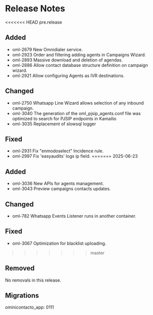 # Release Notes
<<<<<<< HEAD
pre.release

## Added
- oml-2679 New Omnidialer service.
- oml-2923 Order and filtering adding agents in Campaigns Wizard.
- oml-2893 Massive download and deletion of agendas.
- oml-2886 Allow contact database structure definition on campaign wizard.
- oml-2921 Allow configuring Agents as IVR destinations.

## Changed

- oml-2750 Whatsapp Line Wizard allows selection of any inbound campaign.
- oml-3040 The generation of the oml_pjsip_agents.conf file was optimized to search for PJSIP endpoints in Kamailio
- oml-3035 Replacement of slowsql logger 

## Fixed

- oml-2931 Fix "enmodoselect" Incidence rule.
- oml-2997 Fix 'easyaudits' logs ip field.
=======
2025-06-23

## Added

- oml-3036 New APIs for agents management.
- oml-3043 Preview campaigns contacts updates.

## Changed

- oml-782 Whatsapp Events Listener runs in another container.

## Fixed

- oml-3067 Optimization for blacklist uploading.
>>>>>>> master

## Removed

No removals in this release.

## Migrations

ominicontacto_app: 0111
